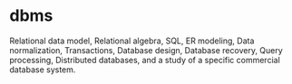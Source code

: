 # dbms
Relational data model, Relational algebra, SQL, ER modeling, Data normalization, Transactions, Database design, Database recovery, Query processing, Distributed databases, and a study of a specific commercial database system.
